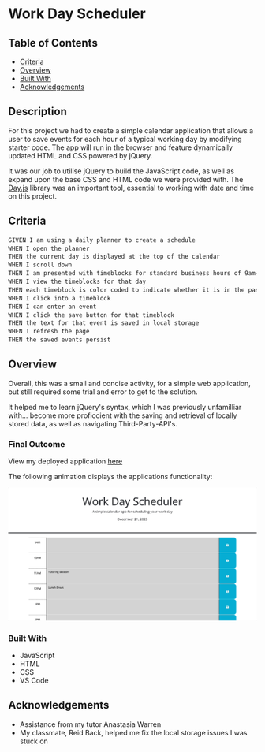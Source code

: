 # Work Day Scheduler

## Table of Contents

- [Criteria](#criteria)
- [Overview](#overview)
- [Built With](#built-with)
- [Acknowledgements](#acknowledgements)

## Description
For this project we had to create a simple calendar application that allows a user to save events for each hour of a typical working day by modifying starter code. The app will run in the browser and feature dynamically updated HTML and CSS powered by jQuery.

It was our job to utilise jQuery to build the JavaScript code, as well as expand upon the base CSS and HTML code we were provided with. The [Day.js](https://day.js.org/en/) library was an important tool, essential to working with date and time on this project. 


## Criteria
```md
GIVEN I am using a daily planner to create a schedule
WHEN I open the planner
THEN the current day is displayed at the top of the calendar
WHEN I scroll down
THEN I am presented with timeblocks for standard business hours of 9am-5pm
WHEN I view the timeblocks for that day
THEN each timeblock is color coded to indicate whether it is in the past, present, or future
WHEN I click into a timeblock
THEN I can enter an event
WHEN I click the save button for that timeblock
THEN the text for that event is saved in local storage
WHEN I refresh the page
THEN the saved events persist
```

## Overview
 Overall, this was a small and concise activity, for a simple web application, but still required some trial and error to get to the solution.
 
 It helped me to learn jQuery's syntax, which I was previously unfamilliar with... become more proficcient with the saving and retrieval of locally stored data, as well as navigating Third-Party-API's.
 

### Final Outcome
View my deployed application [here](https://jayabaldwin.github.io/work-day-scheduler/)

The following animation displays the applications functionality:

![The following animation displays the applications functionality:](./assets/images/scheduler.gif)


### Built With
- JavaScript
- HTML
- CSS
- VS Code


## Acknowledgements
- Assistance from my tutor Anastasia Warren
- My classmate, Reid Back, helped me fix the local storage issues I was stuck on
